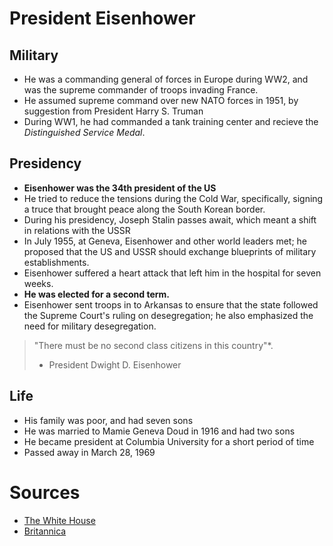 # President Eisenhower

## Military
- He was a commanding general of forces in Europe during WW2, and was the supreme commander of troops invading France.
- He assumed supreme command over new NATO forces in 1951, by suggestion from President Harry S. Truman
- During WW1, he had commanded a tank training center and recieve the *Distinguished Service Medal*.

## Presidency
- **Eisenhower was the 34th president of the US**
- He tried to reduce the tensions during the Cold War, specifically, signing a truce that brought peace along the South Korean border.
- During his presidency, Joseph Stalin passes await, which meant a shift in relations with the USSR
- In July 1955, at Geneva, Eisenhower and other world leaders met; he proposed that the US and USSR should exchange blueprints of military establishments.
- Eisenhower suffered a heart attack that left him in the hospital for seven weeks.
- **He was elected for a second term.**
- Eisenhower sent troops in to Arkansas to ensure that the state followed the Supreme Court's ruling on desegregation; he also emphasized the need for military desegregation.
  
> "There must be no second class citizens in this country"*.
> 
> - President Dwight D. Eisenhower

## Life
- His family was poor, and had seven sons
- He was married to Mamie Geneva Doud in 1916 and had two sons
- He became president at Columbia University for a short period of time
- Passed away in March 28, 1969

# Sources
- [The White House](https://www.whitehouse.gov/about-the-white-house/presidents/dwight-d-eisenhower/)
- [Britannica](https://www.britannica.com/biography/Dwight-D-Eisenhower/Second-term)